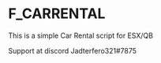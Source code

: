 # F_CARRENTAL

This is a simple Car Rental script for ESX/QB 

Support at discord Jadterfero321#7875 
